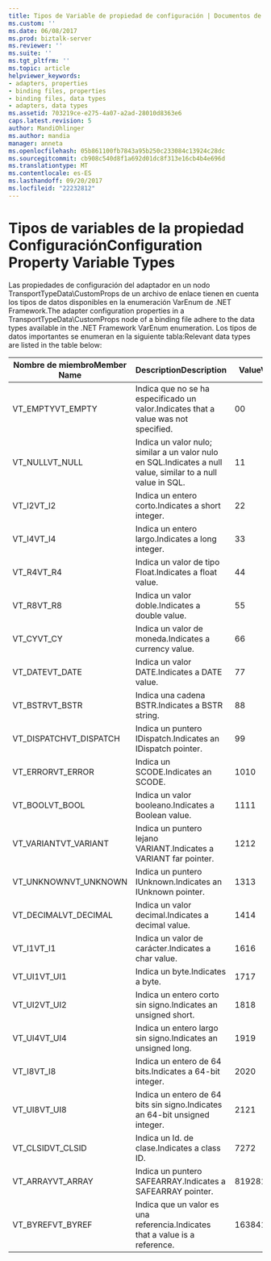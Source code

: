 ```yaml
---
title: Tipos de Variable de propiedad de configuración | Documentos de Microsoft
ms.custom: ''
ms.date: 06/08/2017
ms.prod: biztalk-server
ms.reviewer: ''
ms.suite: ''
ms.tgt_pltfrm: ''
ms.topic: article
helpviewer_keywords:
- adapters, properties
- binding files, properties
- binding files, data types
- adapters, data types
ms.assetid: 703219ce-e275-4a07-a2ad-28010d8363e6
caps.latest.revision: 5
author: MandiOhlinger
ms.author: mandia
manager: anneta
ms.openlocfilehash: 05b861100fb7843a95b250c233084c13924c28dc
ms.sourcegitcommit: cb908c540d8f1a692d01dc8f313e16cb4b4e696d
ms.translationtype: MT
ms.contentlocale: es-ES
ms.lasthandoff: 09/20/2017
ms.locfileid: "22232812"
---
```

# <a name="configuration-property-variable-types"></a><span data-ttu-id="1271d-102">Tipos de variables de la propiedad Configuración</span><span class="sxs-lookup"><span data-stu-id="1271d-102">Configuration Property Variable Types</span></span>
<span data-ttu-id="1271d-103">Las propiedades de configuración del adaptador en un nodo TransportTypeData\CustomProps de un archivo de enlace tienen en cuenta los tipos de datos disponibles en la enumeración VarEnum de .NET Framework.</span><span class="sxs-lookup"><span data-stu-id="1271d-103">The adapter configuration properties in a TransportTypeData\CustomProps node of a binding file adhere to the data types available in the .NET Framework VarEnum enumeration.</span></span> <span data-ttu-id="1271d-104">Los tipos de datos importantes se enumeran en la siguiente tabla:</span><span class="sxs-lookup"><span data-stu-id="1271d-104">Relevant data types are listed in the table below:</span></span>  
  
|<span data-ttu-id="1271d-105">Nombre de miembro</span><span class="sxs-lookup"><span data-stu-id="1271d-105">Member Name</span></span>|<span data-ttu-id="1271d-106">Description</span><span class="sxs-lookup"><span data-stu-id="1271d-106">Description</span></span>|<span data-ttu-id="1271d-107">Value</span><span class="sxs-lookup"><span data-stu-id="1271d-107">Value</span></span>|  
|-----------------|-----------------|-----------|  
|<span data-ttu-id="1271d-108">VT_EMPTY</span><span class="sxs-lookup"><span data-stu-id="1271d-108">VT_EMPTY</span></span>|<span data-ttu-id="1271d-109">Indica que no se ha especificado un valor.</span><span class="sxs-lookup"><span data-stu-id="1271d-109">Indicates that a value was not specified.</span></span>|<span data-ttu-id="1271d-110">0</span><span class="sxs-lookup"><span data-stu-id="1271d-110">0</span></span>|  
|<span data-ttu-id="1271d-111">VT_NULL</span><span class="sxs-lookup"><span data-stu-id="1271d-111">VT_NULL</span></span>|<span data-ttu-id="1271d-112">Indica un valor nulo; similar a un valor nulo en SQL.</span><span class="sxs-lookup"><span data-stu-id="1271d-112">Indicates a null value, similar to a null value in SQL.</span></span>|<span data-ttu-id="1271d-113">1</span><span class="sxs-lookup"><span data-stu-id="1271d-113">1</span></span>|  
|<span data-ttu-id="1271d-114">VT_I2</span><span class="sxs-lookup"><span data-stu-id="1271d-114">VT_I2</span></span>|<span data-ttu-id="1271d-115">Indica un entero corto.</span><span class="sxs-lookup"><span data-stu-id="1271d-115">Indicates a short integer.</span></span>|<span data-ttu-id="1271d-116">2</span><span class="sxs-lookup"><span data-stu-id="1271d-116">2</span></span>|  
|<span data-ttu-id="1271d-117">VT_I4</span><span class="sxs-lookup"><span data-stu-id="1271d-117">VT_I4</span></span>|<span data-ttu-id="1271d-118">Indica un entero largo.</span><span class="sxs-lookup"><span data-stu-id="1271d-118">Indicates a long integer.</span></span>|<span data-ttu-id="1271d-119">3</span><span class="sxs-lookup"><span data-stu-id="1271d-119">3</span></span>|  
|<span data-ttu-id="1271d-120">VT_R4</span><span class="sxs-lookup"><span data-stu-id="1271d-120">VT_R4</span></span>|<span data-ttu-id="1271d-121">Indica un valor de tipo Float.</span><span class="sxs-lookup"><span data-stu-id="1271d-121">Indicates a float value.</span></span>|<span data-ttu-id="1271d-122">4</span><span class="sxs-lookup"><span data-stu-id="1271d-122">4</span></span>|  
|<span data-ttu-id="1271d-123">VT_R8</span><span class="sxs-lookup"><span data-stu-id="1271d-123">VT_R8</span></span>|<span data-ttu-id="1271d-124">Indica un valor doble.</span><span class="sxs-lookup"><span data-stu-id="1271d-124">Indicates a double value.</span></span>|<span data-ttu-id="1271d-125">5</span><span class="sxs-lookup"><span data-stu-id="1271d-125">5</span></span>|  
|<span data-ttu-id="1271d-126">VT_CY</span><span class="sxs-lookup"><span data-stu-id="1271d-126">VT_CY</span></span>|<span data-ttu-id="1271d-127">Indica un valor de moneda.</span><span class="sxs-lookup"><span data-stu-id="1271d-127">Indicates a currency value.</span></span>|<span data-ttu-id="1271d-128">6</span><span class="sxs-lookup"><span data-stu-id="1271d-128">6</span></span>|  
|<span data-ttu-id="1271d-129">VT_DATE</span><span class="sxs-lookup"><span data-stu-id="1271d-129">VT_DATE</span></span>|<span data-ttu-id="1271d-130">Indica un valor DATE.</span><span class="sxs-lookup"><span data-stu-id="1271d-130">Indicates a DATE value.</span></span>|<span data-ttu-id="1271d-131">7</span><span class="sxs-lookup"><span data-stu-id="1271d-131">7</span></span>|  
|<span data-ttu-id="1271d-132">VT_BSTR</span><span class="sxs-lookup"><span data-stu-id="1271d-132">VT_BSTR</span></span>|<span data-ttu-id="1271d-133">Indica una cadena BSTR.</span><span class="sxs-lookup"><span data-stu-id="1271d-133">Indicates a BSTR string.</span></span>|<span data-ttu-id="1271d-134">8</span><span class="sxs-lookup"><span data-stu-id="1271d-134">8</span></span>|  
|<span data-ttu-id="1271d-135">VT_DISPATCH</span><span class="sxs-lookup"><span data-stu-id="1271d-135">VT_DISPATCH</span></span>|<span data-ttu-id="1271d-136">Indica un puntero IDispatch.</span><span class="sxs-lookup"><span data-stu-id="1271d-136">Indicates an IDispatch pointer.</span></span>|<span data-ttu-id="1271d-137">9</span><span class="sxs-lookup"><span data-stu-id="1271d-137">9</span></span>|  
|<span data-ttu-id="1271d-138">VT_ERROR</span><span class="sxs-lookup"><span data-stu-id="1271d-138">VT_ERROR</span></span>|<span data-ttu-id="1271d-139">Indica un SCODE.</span><span class="sxs-lookup"><span data-stu-id="1271d-139">Indicates an SCODE.</span></span>|<span data-ttu-id="1271d-140">10</span><span class="sxs-lookup"><span data-stu-id="1271d-140">10</span></span>|  
|<span data-ttu-id="1271d-141">VT_BOOL</span><span class="sxs-lookup"><span data-stu-id="1271d-141">VT_BOOL</span></span>|<span data-ttu-id="1271d-142">Indica un valor booleano.</span><span class="sxs-lookup"><span data-stu-id="1271d-142">Indicates a Boolean value.</span></span>|<span data-ttu-id="1271d-143">11</span><span class="sxs-lookup"><span data-stu-id="1271d-143">11</span></span>|  
|<span data-ttu-id="1271d-144">VT_VARIANT</span><span class="sxs-lookup"><span data-stu-id="1271d-144">VT_VARIANT</span></span>|<span data-ttu-id="1271d-145">Indica un puntero lejano VARIANT.</span><span class="sxs-lookup"><span data-stu-id="1271d-145">Indicates a VARIANT far pointer.</span></span>|<span data-ttu-id="1271d-146">12</span><span class="sxs-lookup"><span data-stu-id="1271d-146">12</span></span>|  
|<span data-ttu-id="1271d-147">VT_UNKNOWN</span><span class="sxs-lookup"><span data-stu-id="1271d-147">VT_UNKNOWN</span></span>|<span data-ttu-id="1271d-148">Indica un puntero IUnknown.</span><span class="sxs-lookup"><span data-stu-id="1271d-148">Indicates an IUnknown pointer.</span></span>|<span data-ttu-id="1271d-149">13</span><span class="sxs-lookup"><span data-stu-id="1271d-149">13</span></span>|  
|<span data-ttu-id="1271d-150">VT_DECIMAL</span><span class="sxs-lookup"><span data-stu-id="1271d-150">VT_DECIMAL</span></span>|<span data-ttu-id="1271d-151">Indica un valor decimal.</span><span class="sxs-lookup"><span data-stu-id="1271d-151">Indicates a decimal value.</span></span>|<span data-ttu-id="1271d-152">14</span><span class="sxs-lookup"><span data-stu-id="1271d-152">14</span></span>|  
|<span data-ttu-id="1271d-153">VT_I1</span><span class="sxs-lookup"><span data-stu-id="1271d-153">VT_I1</span></span>|<span data-ttu-id="1271d-154">Indica un valor de carácter.</span><span class="sxs-lookup"><span data-stu-id="1271d-154">Indicates a char value.</span></span>|<span data-ttu-id="1271d-155">16</span><span class="sxs-lookup"><span data-stu-id="1271d-155">16</span></span>|  
|<span data-ttu-id="1271d-156">VT_UI1</span><span class="sxs-lookup"><span data-stu-id="1271d-156">VT_UI1</span></span>|<span data-ttu-id="1271d-157">Indica un byte.</span><span class="sxs-lookup"><span data-stu-id="1271d-157">Indicates a byte.</span></span>|<span data-ttu-id="1271d-158">17</span><span class="sxs-lookup"><span data-stu-id="1271d-158">17</span></span>|  
|<span data-ttu-id="1271d-159">VT_UI2</span><span class="sxs-lookup"><span data-stu-id="1271d-159">VT_UI2</span></span>|<span data-ttu-id="1271d-160">Indica un entero corto sin signo.</span><span class="sxs-lookup"><span data-stu-id="1271d-160">Indicates an unsigned short.</span></span>|<span data-ttu-id="1271d-161">18</span><span class="sxs-lookup"><span data-stu-id="1271d-161">18</span></span>|  
|<span data-ttu-id="1271d-162">VT_UI4</span><span class="sxs-lookup"><span data-stu-id="1271d-162">VT_UI4</span></span>|<span data-ttu-id="1271d-163">Indica un entero largo sin signo.</span><span class="sxs-lookup"><span data-stu-id="1271d-163">Indicates an unsigned long.</span></span>|<span data-ttu-id="1271d-164">19</span><span class="sxs-lookup"><span data-stu-id="1271d-164">19</span></span>|  
|<span data-ttu-id="1271d-165">VT_I8</span><span class="sxs-lookup"><span data-stu-id="1271d-165">VT_I8</span></span>|<span data-ttu-id="1271d-166">Indica un entero de 64 bits.</span><span class="sxs-lookup"><span data-stu-id="1271d-166">Indicates a 64-bit integer.</span></span>|<span data-ttu-id="1271d-167">20</span><span class="sxs-lookup"><span data-stu-id="1271d-167">20</span></span>|  
|<span data-ttu-id="1271d-168">VT_UI8</span><span class="sxs-lookup"><span data-stu-id="1271d-168">VT_UI8</span></span>|<span data-ttu-id="1271d-169">Indica un entero de 64 bits sin signo.</span><span class="sxs-lookup"><span data-stu-id="1271d-169">Indicates an 64-bit unsigned integer.</span></span>|<span data-ttu-id="1271d-170">21</span><span class="sxs-lookup"><span data-stu-id="1271d-170">21</span></span>|  
|<span data-ttu-id="1271d-171">VT_CLSID</span><span class="sxs-lookup"><span data-stu-id="1271d-171">VT_CLSID</span></span>|<span data-ttu-id="1271d-172">Indica un Id. de clase.</span><span class="sxs-lookup"><span data-stu-id="1271d-172">Indicates a class ID.</span></span>|<span data-ttu-id="1271d-173">72</span><span class="sxs-lookup"><span data-stu-id="1271d-173">72</span></span>|  
|<span data-ttu-id="1271d-174">VT_ARRAY</span><span class="sxs-lookup"><span data-stu-id="1271d-174">VT_ARRAY</span></span>|<span data-ttu-id="1271d-175">Indica un puntero SAFEARRAY.</span><span class="sxs-lookup"><span data-stu-id="1271d-175">Indicates a SAFEARRAY pointer.</span></span>|<span data-ttu-id="1271d-176">8192</span><span class="sxs-lookup"><span data-stu-id="1271d-176">8192</span></span>|  
|<span data-ttu-id="1271d-177">VT_BYREF</span><span class="sxs-lookup"><span data-stu-id="1271d-177">VT_BYREF</span></span>|<span data-ttu-id="1271d-178">Indica que un valor es una referencia.</span><span class="sxs-lookup"><span data-stu-id="1271d-178">Indicates that a value is a reference.</span></span>|<span data-ttu-id="1271d-179">16384</span><span class="sxs-lookup"><span data-stu-id="1271d-179">16384</span></span>|